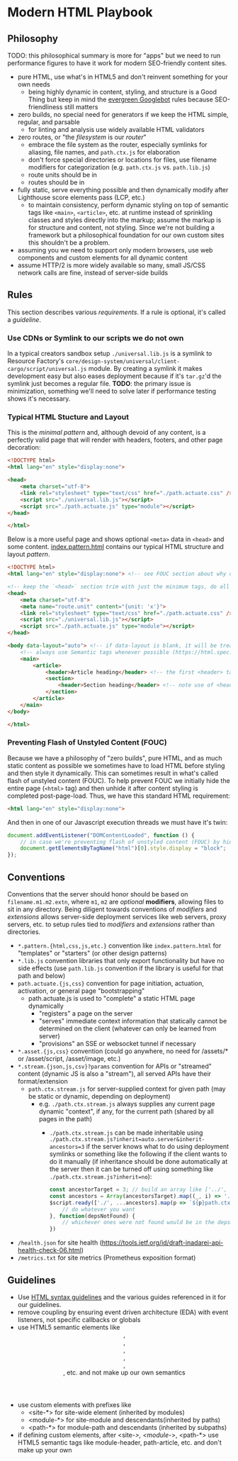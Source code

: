 # Modern HTML Playbook

## Philosophy

TODO: this philosophical summary is more for "apps" but we need to run performance figures to have it work for modern SEO-friendly content sites.

- pure HTML, use what's in HTML5 and don't reinvent something for your own needs
  - being highly dynamic in content, styling, and structure is a Good Thing but keep in mind the [evergreen Googlebot](https://developers.google.com/search/blog/2019/05/the-new-evergreen-googlebot) rules because SEO-friendliness still matters
- zero builds, no special need for generators if we keep the HTML simple, regular, and parsable
  - for linting and analysis use widely available HTML validators
- zero routes, or "the _filesystem_ is our _router_"
  - embrace the file system as the router, especially symlinks for aliasing, file names, and `path.ctx.js` for elaboration
  - don't force special directories or locations for files, use filename modifiers for categorization (e.g. `path.ctx.js` vs. `path.lib.js`)
  - route units should be in <meta name="route.unit" content="{...JSON...}">
  - routes should be in <meta name="route" content="{...JSON...}">
- fully static, serve everything possible and then dynamically modify after Lighthouse score elements pass (LCP, etc.)
  - to maintain consistency, perform dynamic styling on top of semantic tags like `<main>`, `<article>`, etc. at runtime instead of sprinkling classes and styles directly into the markup; assume the markup is for structure and content, not styling. Since we're not building a framework but a philosophical foundation for our own custom sites this shouldn't be a problem.
- assuming you we need to support only modern browsers, use web components and custom elements for all dynamic content
- assume HTTP/2 is more widely available so many, small JS/CSS network calls are fine, instead of server-side builds

## Rules

This section describes various _requirements_. If a rule is optional, it's called a _guideline_. 

### Use CDNs or Symlink to our scripts we do not own

In a typical creators sandbox setup `./universal.lib.js` is a symlink to Resource Factory's `core/design-system/universal/client-cargo/script/universal.js` module. By creating a symlink it makes development easy but also eases deployment because if it's `tar.gz`'d the symlink just becomes a regular file. **TODO**: the primary issue is minimization, something we'll need to solve later if performance testing shows it's necessary.

### Typical HTML Stucture and Layout

This is the _minimal pattern_ and, although devoid of any content, is a perfectly valid page that will render with headers, footers, and other page decoration:

```html
<!DOCTYPE html>
<html lang="en" style="display:none">

<head>
    <meta charset="utf-8">
    <link rel="stylesheet" type="text/css" href="./path.actuate.css" />
    <script src="./universal.lib.js"></script>
    <script src="./path.actuate.js" type="module"></script>
</head>

</html>
```

Below is a more useful page and shows optional `<meta>` data in `<head>` and some content. [index.pattern.html](index.pattern.html) contains our typical HTML structure and layout _pattern_. 

```html
<!DOCTYPE html>
<html lang="en" style="display:none"> <!-- see FOUC section about why display:none is used -->

<!-- keep the `<head>` section trim with just the minimum tags, do all other page in Javascript dynamically -->
<head>
    <meta charset="utf-8">                                              <!-- all other "standard" <meta> tags should be in *.actuate.js -->
    <meta name="route.unit" content="{unit: 'x'}">                      <!-- for navigation, each page has a RouteUnit instance -->
    <link rel="stylesheet" type="text/css" href="./path.actuate.css" /> <!-- use @import() in this .css to pull in other css -->
    <script src="./universal.lib.js"></script>                          <!-- universal library modules we need for actuators -->
    <script src="./path.actuate.js" type="module"></script>             <!-- use module imports in this .js to pull in other js -->
</head>

<body data-layout="auto"> <!-- if data-layout is blank, it will be treated same as "auto" during actuation -->    
    <!-- always use Semantic tags whenever possible (https://html.spec.whatwg.org/multipage/sections.html#the-article-element) -->
    <main>
        <article>
            <header>Article heading</header> <!-- the first <header> tag in <body> will usually be the page title, automatically -->
            <section>
                <header>Section heading</header> <!-- note use of <header> for section now, not article -->
            </section>
        </article>
    </main>
</body>

</html>
```

### Preventing Flash of Unstyled Content (FOUC)

Because we have a philosophy of "zero builds", pure HTML, and as much static content as possible we sometimes have to load HTML before styling and then style it dynamically. This can sometimes result in what's called flash of unstyled content (FOUC). To help prevent FOUC we initially hide the entire page (`<html>` tag) and then unhide it after content styling is completed post-page-load. Thus, we have this standard HTML requirement:

```html
<html lang="en" style="display:none">
```

And then in one of our Javascript execution threads we must have it's twin:

```js
document.addEventListener("DOMContentLoaded", function () {
    // in case we're preventing flash of unstyled content (FOUC) by hiding the HTML tag now, we're ready to show it again -->
    document.getElementsByTagName("html")[0].style.display = "block";
});
```

## Conventions

Conventions that the server should honor should be based on `filename.m1.m2.extn`, where `m1`, `m2` are _optional_ **modifiers**, allowing files to sit in any directory. Being diligent towards conventions of _modifiers_ and _extensions_ allows server-side deployment services like web servers, proxy servers, etc. to setup rules tied to _modifiers_ and _extensions_ rather than directories. 

- `*.pattern.{html,css,js,etc.}` convention like `index.pattern.html` for "templates" or "starters" (or other design patterns)
- `*.lib.js` convention libraries that only export functionality but have no side effects (use `path.lib.js` convention if the library is useful for that path and below)
- `path.actuate.{js,css}` convention for page initiation, actuation, activation, or general page "bootstrapping"
    - path.actuate.js is used to "complete" a static HTML page dynamically
      - "registers" a page on the server
      - "serves" immediate context information that statically cannot be determined on the client (whatever can only be learned from server)
      - "provisions" an SSE or websocket tunnel if necessary
- `*.asset.{js,css}` convention (could go anywhere, no need for /assets/* or /asset/script, /asset/image, etc.)
- `*.stream.{json,js,csv}?params` convention for APIs or "streamed" content (dynamic JS is also a "stream"), all served APIs have their format/extension
  - `path.ctx.stream.js` for server-supplied context for given path (may be static or dynamic, depending on deployment)
    - e.g. `./path.ctx.stream.js` always supplies any current page dynamic "context", if any, for the current path (shared by all pages in the path)
      - `./path.ctx.stream.js` can be made inheritable using `./path.ctx.stream.js?inherit=auto.server&inherit-ancestors=3` if the server knows what to do using deployment symlinks or something like the following if the client wants to do it manually (if inheritance should be done automatically at the server then it can be turned off using something like `./path.ctx.stream.js?inherit=no`):

        ```js
        const ancestorTarget = 3; // build an array like ['../', '../../', '../../../']
        const ancestors = Array(ancestorsTarget).map((_, i) => '../'.repeat(ancestorTarget-i));
        $script.ready(['./', ...ancestors].map(p => `${p}path.ctx.stream.js`), function () {
            // do whatever you want
        }, function(depsNotFound) {
            // whichever ones were not found would be in the depsNotFound array
        })
        ```        
- `/health.json` for site health (https://tools.ietf.org/id/draft-inadarei-api-health-check-06.html)
- `/metrics.txt` for site metrics (Prometheus exposition format)


## Guidelines

* Use [HTML syntax guidelines](https://github.com/LeaVerou/html-syntax-guidelines) and the various guides referenced in it for our guidelines.
* remove coupling by ensuring event driven architecture (EDA) with event listeners, not specific callbacks or globals
* use HTML5 semantic elements like <header>, <nav>, <main>, <article>, <aside>, <footer>, etc. and not make up our own semantics
* use custom elements with prefixes like
    - <site-*> for site-wide element (inherited by modules)
    - <module-*> for site-module and descendants(inherited by paths)
    - <path-*> for module-path and descendants (inherited by subpaths)
* if defining custom elements, after <site-*>, <module-*>, <path-*> use HTML5 semantic tags like module-header, path-article, etc. and don't make up your own

